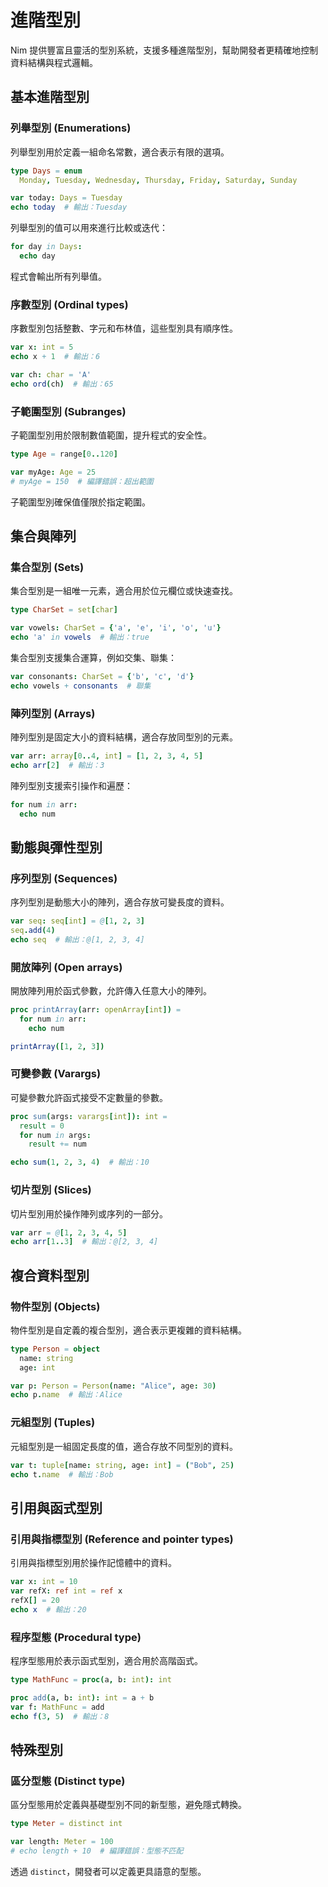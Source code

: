 # 進階型別

Nim 提供豐富且靈活的型別系統，支援多種進階型別，幫助開發者更精確地控制資料結構與程式邏輯。

## 基本進階型別

### 列舉型別 (Enumerations)

列舉型別用於定義一組命名常數，適合表示有限的選項。

```nim
type Days = enum
  Monday, Tuesday, Wednesday, Thursday, Friday, Saturday, Sunday

var today: Days = Tuesday
echo today  # 輸出：Tuesday
```

列舉型別的值可以用來進行比較或迭代：

```nim
for day in Days:
  echo day
```

程式會輸出所有列舉值。

### 序數型別 (Ordinal types)  
序數型別包括整數、字元和布林值，這些型別具有順序性。

```nim
var x: int = 5
echo x + 1  # 輸出：6

var ch: char = 'A'
echo ord(ch)  # 輸出：65
```

### 子範圍型別 (Subranges)  
子範圍型別用於限制數值範圍，提升程式的安全性。

```nim
type Age = range[0..120]

var myAge: Age = 25
# myAge = 150  # 編譯錯誤：超出範圍
```

子範圍型別確保值僅限於指定範圍。



## 集合與陣列

### 集合型別 (Sets)  
集合型別是一組唯一元素，適合用於位元欄位或快速查找。

```nim
type CharSet = set[char]

var vowels: CharSet = {'a', 'e', 'i', 'o', 'u'}
echo 'a' in vowels  # 輸出：true
```

集合型別支援集合運算，例如交集、聯集：

```nim
var consonants: CharSet = {'b', 'c', 'd'}
echo vowels + consonants  # 聯集
```

### 陣列型別 (Arrays)  
陣列型別是固定大小的資料結構，適合存放同型別的元素。

```nim
var arr: array[0..4, int] = [1, 2, 3, 4, 5]
echo arr[2]  # 輸出：3
```

陣列型別支援索引操作和遍歷：

```nim
for num in arr:
  echo num
```

## 動態與彈性型別

### 序列型別 (Sequences)  
序列型別是動態大小的陣列，適合存放可變長度的資料。

```nim
var seq: seq[int] = @[1, 2, 3]
seq.add(4)
echo seq  # 輸出：@[1, 2, 3, 4]
```

### 開放陣列 (Open arrays)  
開放陣列用於函式參數，允許傳入任意大小的陣列。

```nim
proc printArray(arr: openArray[int]) =
  for num in arr:
    echo num

printArray([1, 2, 3])
```

### 可變參數 (Varargs)  
可變參數允許函式接受不定數量的參數。

```nim
proc sum(args: varargs[int]): int =
  result = 0
  for num in args:
    result += num

echo sum(1, 2, 3, 4)  # 輸出：10
```

### 切片型別 (Slices)  
切片型別用於操作陣列或序列的一部分。

```nim
var arr = @[1, 2, 3, 4, 5]
echo arr[1..3]  # 輸出：@[2, 3, 4]
```

## 複合資料型別

### 物件型別 (Objects)  
物件型別是自定義的複合型別，適合表示更複雜的資料結構。

```nim
type Person = object
  name: string
  age: int

var p: Person = Person(name: "Alice", age: 30)
echo p.name  # 輸出：Alice
```

### 元組型別 (Tuples)  
元組型別是一組固定長度的值，適合存放不同型別的資料。

```nim
var t: tuple[name: string, age: int] = ("Bob", 25)
echo t.name  # 輸出：Bob
```

## 引用與函式型別

### 引用與指標型別 (Reference and pointer types)  
引用與指標型別用於操作記憶體中的資料。

```nim
var x: int = 10
var refX: ref int = ref x
refX[] = 20
echo x  # 輸出：20
```

### 程序型態 (Procedural type)  
程序型態用於表示函式型別，適合用於高階函式。

```nim
type MathFunc = proc(a, b: int): int

proc add(a, b: int): int = a + b
var f: MathFunc = add
echo f(3, 5)  # 輸出：8
```

## 特殊型別

### 區分型態 (Distinct type)  
區分型態用於定義與基礎型別不同的新型態，避免隱式轉換。

```nim
type Meter = distinct int

var length: Meter = 100
# echo length + 10  # 編譯錯誤：型態不匹配
```

透過 `distinct`，開發者可以定義更具語意的型態。
